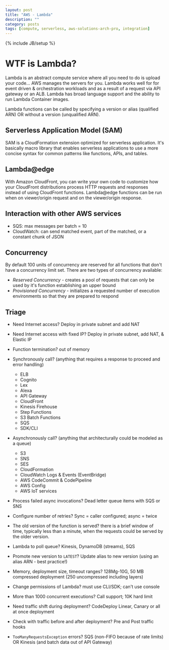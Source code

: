 ```yaml
---
layout: post
title: "AWS - Lambda"
description: ""
category: posts
tags: [compute, serverless, aws-solutions-arch-pro, integration]
---
```

{% include JB/setup %}

# WTF is Lambda?
Lambda is an abstract compute service where all you need to do is upload your code... AWS manages the servers for you. Lambda works well for for event driven &amp; orchestration workloads and as a result of a request via API gateway or an ALB. Lambda has broad language support and the ability to run Lambda Container images.

Lambda functions can be called by specifying a version or alias (qualified ARN) OR without a version (unqualified ARN).

## Serverless Application Model (SAM)
SAM is a CloudFormation extension optimized for serverless application. It's basically macro library that enables serverless applications to use a more concise syntax for common patterns like functions, APIs, and tables.

## Lambda@edge
With Amazon CloudFront, you can write your own code to customize how your CloudFront distributions process HTTP requests and responses instead of using CloudFront functions. Lambda@edge functions can be run when on viewer/origin request and on the viewer/origin response.

## Interaction with other AWS services
- SQS: max messages per batch = 10 
- CloudWatch: can send matched event, part of the matched, or a constant chunk of JSON

## Concurrency
By default 100 units of concurrency are reserved for all functions that don't have a concurrency limit set. There are two types of concurrency available: 
- _Reserved Concurrency_ - creates a pool of requests that can only be used by it's function establishing an upper bound
- _Provisioned Concurrency_ - initializes a requested number of execution environments so that they are prepared to respond 

## Triage
- Need Internet access? Deploy in private subnet and add NAT 
- Need Internet access with fixed IP? Deploy in private subnet, add NAT, &amp; Elastic IP
- Function termination? out of memory
- Synchronously call? (anything that requires a response to proceed and error handling)
    * ELB
    * Cognito
    * Lex
    * Alexa
    * API Gateway
    * CloudFront
    * Kinesis Firehouse
    * Step Functions
    * S3 Batch Functions
    * SQS
    * SDK/CLI

- Asynchronously call? (anything that architecturally could be modeled as a queue)
   * S3
   * SNS
   * SES
   * CloudFormation
   * CloudWatch Logs &amp; Events (EventBridge)
   * AWS CodeCommit &amp; CodePipeline
   * AWS Config
   * AWS IoT services 

- Process failed async invocations? Dead letter queue items with SQS or SNS
- Configure number of retries? Sync = caller configured; async = twice
- The old version of the function is served? there is a brief window of time, typically less than a minute, when the requests could be served by the older version.
- Lambda to poll queue? Kinesis, DynamoDB (streams), SQS
- Promote new version to `LATEST`? Update alias to new version (using an alias ARN - best practice!)
- Memory, deployment size, timeout ranges? 128Mg-10G, 50 MB compressed deployment (250 uncompressed including layers)
- Change permissions of Lambda? must use CLI/SDK; can't use console
- More than 1000 concurrent executions? Call support; 10K hard limit
- Need traffic shift during deployment? CodeDeploy Linear, Canary or all at once deployment
- Check with traffic before and after deployment? Pre and Post traffic hooks
- `TooManyRequestsException` errors? SQS (non-FIFO because of rate limits) OR Kinesis (and batch data out of API Gateway)
